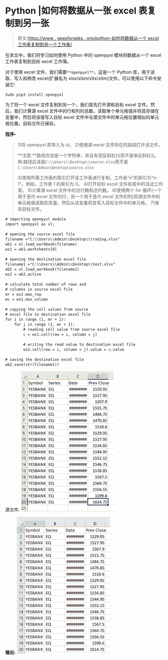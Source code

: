 # Python |如何将数据从一张 excel 表复制到另一张

> 原文:[https://www . geesforgeks . org/python-如何将数据从一个 excel 工作表复制到另一个工作表/](https://www.geeksforgeeks.org/python-how-to-copy-data-from-one-excel-sheet-to-another/)

在本文中，我们将学习如何使用 Python 中的 openpyxl 模块将数据从一个 excel 工作表复制到目标 excel 工作簿。

对于使用 excel 文件，我们需要`**openpyxl**`，这是一个 Python 库，用于读取、写入和修改 excel(扩展名为 xlsx/xlsm/xltx/xltm)文件。可以使用以下命令安装它:

```
Sudo pip3 install openpyxl
```

为了将一个 excel 文件复制到另一个，我们首先打开源和目标 excel 文件。然后，我们计算源 excel 文件中的行和列的总数，读取单个单元格值并将其存储在变量中，然后将该值写入目标 excel 文件中与源文件中的单元格位置相似的单元格位置。目标文件已保存。

**程序–**

> 1)将 openpyxl 库导入为 xl。
> 2)使用源 excel 文件所在的路径打开该文件。
> 
> **注意:**路径应该是一个字符串，并且有双反斜杠(\\)而不是单反斜杠(\)。例:路径应该是`C:\\Users\\Desktop\\source.xlsx`而不是`C:\Users\Admin\Desktop\source.xlsx`
> 
> 3)使用所需工作表的索引打开该工作表进行复制。工作表“n”的索引为“n-1”。例如，工作表 1 的索引为 0。
> 4)打开目标 excel 文件和其中的活动工作表。
> 5)计算源 excel 文件中的总行数和总列数。
> 6)使用两个 for 循环(一个用于迭代 excel 文件的行，另一个用于迭代 excel 文件的列)将源文件中的单元格值读取到变量，然后从该变量将其写入目标文件中的单元格。
> 7)保存目标文件。

```
# importing openpyxl module
import openpyxl as xl;

# opening the source excel file
filename ="C:\\Users\\Admin\\Desktop\\trading.xlsx"
wb1 = xl.load_workbook(filename)
ws1 = wb1.worksheets[0]

# opening the destination excel file 
filename1 ="C:\\Users\\Admin\\Desktop\\test.xlsx"
wb2 = xl.load_workbook(filename1)
ws2 = wb2.active

# calculate total number of rows and 
# columns in source excel file
mr = ws1.max_row
mc = ws1.max_column

# copying the cell values from source 
# excel file to destination excel file
for i in range (1, mr + 1):
    for j in range (1, mc + 1):
        # reading cell value from source excel file
        c = ws1.cell(row = i, column = j)

        # writing the read value to destination excel file
        ws2.cell(row = i, column = j).value = c.value

# saving the destination excel file
wb2.save(str(filename1))
```

源文件:
![](img/fc387c9c80747fcf3dbfe424a3795b4e.png)

**输出:**
![](img/41d698b83126078cb8b228c4bf3e64d1.png)